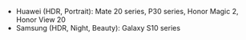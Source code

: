 - Huawei (HDR, Portrait): Mate 20 series, P30 series, Honor Magic 2, Honor View 20
- Samsung (HDR, Night, Beauty): Galaxy S10 series
